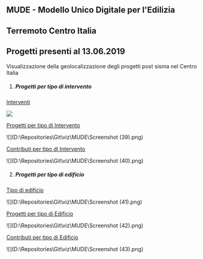 ## MUDE - Modello Unico Digitale per l'Edilizia

## Terremoto Centro Italia 

## Progetti presenti al 13.06.2019 

Visualizzazione della geolocalizzazione degli progetti post sisma nel Centro Italia



1. ##### Progetti per tipo di intervento

[Interventi](http://view.ixmaps.com?project=https://raw.githubusercontent.com/gjrichter/viz/master/MUDE/ixmaps_project_MUDE_Centro_Italia_progetti_per_intervento_torri.json)

<a href="http://explore.ixmaps.com?project=https://raw.githubusercontent.com/gjrichter/viz/master/MUDE/ixmaps_project_MUDE_Centro_Italia_progetti_per_intervento_torri.json" >
<img src="https://raw.githubusercontent.com/gjrichter/viz/master/MUDE/screencapture-localhost-ixmaps-dev-rc-ixmaps-app-viewer-2019-08-07-23_40_26_small.png"></a>



[Progetti per tipo di Intervento](http://view.ixmaps.com?project=https://raw.githubusercontent.com/gjrichter/viz/master/MUDE/ixmaps_project_MUDE_Centro_Italia_progetti_per_intervento.json)

![](D:\Repositories\Git\viz\MUDE\Screenshot (39).png)



[Contributi per tipo di Intervento](http://view.ixmaps.com?project=https://raw.githubusercontent.com/gjrichter/viz/master/MUDE/ixmaps_project_MUDE_Centro_Italia_progetti_per_intervento_contributi.json)

![](D:\Repositories\Git\viz\MUDE\Screenshot (40).png)



2. ##### Progetti per tipo di edificio

[Tipo di edificio](http://view.ixmaps.com?project=https://raw.githubusercontent.com/gjrichter/viz/master/MUDE/ixmaps_project_MUDE_Centro_Italia_progetti_per_tipo_edificio_torri.json)

![](D:\Repositories\Git\viz\MUDE\Screenshot (41).png)



[Progetti per tipo di Edificio](http://view.ixmaps.com?project=https://raw.githubusercontent.com/gjrichter/viz/master/MUDE/ixmaps_project_MUDE_Centro_Italia_progetti_per_tipo_edificio_pie.json)

![](D:\Repositories\Git\viz\MUDE\Screenshot (42).png)



[Contributi per tipo di Edificio](http://view.ixmaps.com?project=https://raw.githubusercontent.com/gjrichter/viz/master/MUDE/ixmaps_project_MUDE_Centro_Italia_progetti_per_tipo_edificio_pie_contributi.json)

![](D:\Repositories\Git\viz\MUDE\Screenshot (43).png)







